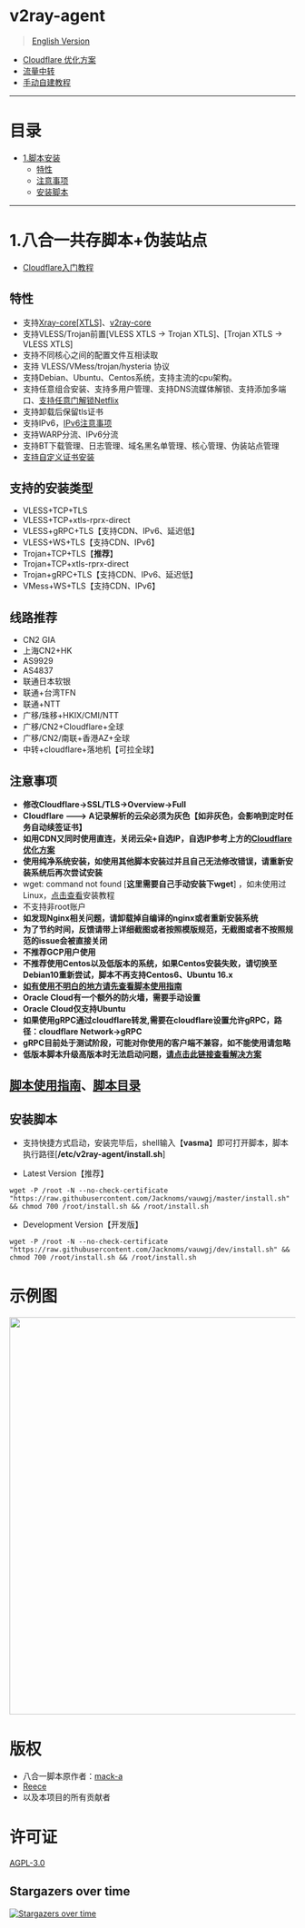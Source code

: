 # v2ray-agent

> [English Version](https://github.com/Jacknoms/vauwgj/blob/master/documents/en/README_EN.md)

- [Cloudflare 优化方案](https://github.com/Jacknoms/vauwgj/blob/master/documents/optimize_V2Ray.md)
- [流量中转](https://github.com/Jacknoms/vauwgj/blob/master/documents/traffic_relay.md)
- [手动自建教程](https://github.com/Jacknoms/vauwgj/blob/master/documents/Cloudflare_install_manual.md)

* * *

# 目录

- [1.脚本安装](#1vlesstcptlsvlesswstlsvmesstcptlsvmesswstlstrojan-伪装站点-五合一共存脚本)
    - [特性](#特性)
    - [注意事项](#注意事项)
    - [安装脚本](#安装脚本)

* * *

# 1.八合一共存脚本+伪装站点

- [Cloudflare入门教程](https://github.com/Jacknoms/vauwgj/blob/master/documents/cloudflare_init.md)

## 特性
- 支持[Xray-core[XTLS]](https://github.com/XTLS/Xray-core)、[v2ray-core](https://github.com/v2fly/v2ray-core)
- 支持VLESS/Trojan前置[VLESS XTLS -> Trojan XTLS]、[Trojan XTLS -> VLESS XTLS]
- 支持不同核心之间的配置文件互相读取
- 支持 VLESS/VMess/trojan/hysteria 协议
- 支持Debian、Ubuntu、Centos系统，支持主流的cpu架构。
- 支持任意组合安装、支持多用户管理、支持DNS流媒体解锁、支持添加多端口、[支持任意门解锁Netflix](https://github.com/Jacknoms/vauwgj/blob/master/documents/netflix/dokodemo-unblock_netflix.md)
- 支持卸载后保留tls证书
- 支持IPv6，[IPv6注意事项](https://github.com/Jacknoms/vauwgj/blob/master/documents/ipv6_help.md)
- 支持WARP分流、IPv6分流
- 支持BT下载管理、日志管理、域名黑名单管理、核心管理、伪装站点管理
- [支持自定义证书安装](https://github.com/Jacknoms/vauwgj/blob/master/documents/install_tls.md)

## 支持的安装类型

- VLESS+TCP+TLS
- VLESS+TCP+xtls-rprx-direct
- VLESS+gRPC+TLS【支持CDN、IPv6、延迟低】
- VLESS+WS+TLS【支持CDN、IPv6】
- Trojan+TCP+TLS【**推荐**】
- Trojan+TCP+xtls-rprx-direct
- Trojan+gRPC+TLS【支持CDN、IPv6、延迟低】
- VMess+WS+TLS【支持CDN、IPv6】

## 线路推荐

- CN2 GIA
- 上海CN2+HK
- AS9929
- AS4837
- 联通日本软银
- 联通+台湾TFN
- 联通+NTT
- 广移/珠移+HKIX/CMI/NTT
- 广移/CN2+Cloudflare+全球
- 广移/CN2/南联+香港AZ+全球
- 中转+cloudflare+落地机【可拉全球】

## 注意事项

- **修改Cloudflare->SSL/TLS->Overview->Full**
- **Cloudflare ---> A记录解析的云朵必须为灰色【如非灰色，会影响到定时任务自动续签证书】**
- **如用CDN又同时使用直连，关闭云朵+自选IP，自选IP参考上方的[Cloudflare 优化方案](https://github.com/Jacknoms/vauwgj/blob/master/documents/optimize_V2Ray.md)**
- **使用纯净系统安装，如使用其他脚本安装过并且自己无法修改错误，请重新安装系统后再次尝试安装**
- wget: command not found [**这里需要自己手动安装下wget**]
  ，如未使用过Linux，[点击查看](https://github.com/Jacknoms/vauwgj/tree/master/documents/install_tools.md)安装教程
- 不支持非root账户
- **如发现Nginx相关问题，请卸载掉自编译的nginx或者重新安装系统**
- **为了节约时间，反馈请带上详细截图或者按照模版规范，无截图或者不按照规范的issue会被直接关闭**
- **不推荐GCP用户使用**
- **不推荐使用Centos以及低版本的系统，如果Centos安装失败，请切换至Debian10重新尝试，脚本不再支持Centos6、Ubuntu 16.x**
- **[如有使用不明白的地方请先查看脚本使用指南](https://github.com/Jacknoms/vauwgj/blob/master/documents/how_to_use.md)**
- **Oracle Cloud有一个额外的防火墙，需要手动设置**
- **Oracle Cloud仅支持Ubuntu**
- **如果使用gRPC通过cloudflare转发,需要在cloudflare设置允许gRPC，路径：cloudflare Network->gRPC**
- **gRPC目前处于测试阶段，可能对你使用的客户端不兼容，如不能使用请忽略**
- **低版本脚本升级高版本时无法启动问题，[请点击此链接查看解决方案](https://github.com/Jacknoms/vauwgj/blob/master/documents/how_to_use.md#4%E4%BD%8E%E7%89%88%E6%9C%AC%E5%8D%87%E7%BA%A7%E9%AB%98%E7%89%88%E6%9C%AC%E5%90%8E%E6%97%A0%E6%B3%95%E5%90%AF%E5%8A%A8%E6%A0%B8%E5%BF%83)**

## [脚本使用指南](https://github.com/Jacknoms/vauwgj/blob/master/documents/how_to_use.md)、[脚本目录](https://github.com/Jacknoms/vauwgj/blob/master/documents/how_to_use.md#5脚本目录)

## 安装脚本

- 支持快捷方式启动，安装完毕后，shell输入【**vasma**】即可打开脚本，脚本执行路径[**/etc/v2ray-agent/install.sh**]

- Latest Version【推荐】

```
wget -P /root -N --no-check-certificate "https://raw.githubusercontent.com/Jacknoms/vauwgj/master/install.sh" && chmod 700 /root/install.sh && /root/install.sh
```

- Development Version【开发版】

```
wget -P /root -N --no-check-certificate "https://raw.githubusercontent.com/Jacknoms/vauwgj/dev/install.sh" && chmod 700 /root/install.sh && /root/install.sh
```

# 示例图

<img src="https://raw.githubusercontent.com/Jacknoms/vauwgj/master/fodder/install/install.jpg" width=700>

# 版权

- 八合一脚本原作者：[mack-a](https://github.com/mack-a)
- [Reece](https://github.com/reeceyng)
- 以及本项目的所有贡献者

# 许可证

[AGPL-3.0](https://github.com/Jacknoms/vauwgj/blob/master/LICENSE)

## Stargazers over time

[![Stargazers over time](https://starchart.cc/Jacknoms/vauwgj.svg)](https://starchart.cc/Jacknoms/vauwgj)
